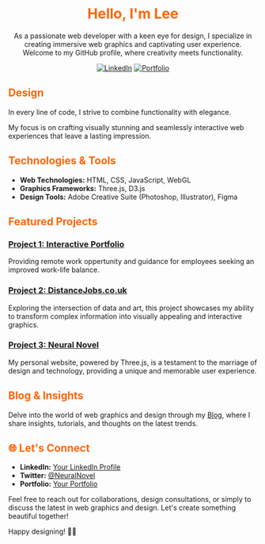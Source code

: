 <div align="center">

# <span style="color: #ff6600;">Hello, I'm Lee</span>

As a passionate web developer with a keen eye for design, I specialize in creating immersive web graphics and captivating user experience.
 Welcome to my GitHub profile, where creativity meets functionality.
 
[![LinkedIn](https://img.shields.io/badge/-LinkedIn-blue?style=flat-square&logo=linkedin&logoColor=white)](link-to-linkedin)
[![Portfolio](https://img.shields.io/badge/-Portfolio-black?style=flat-square&logo=web)](link-to-portfolio)

</div>

## <span style="color: #ff6600;">Design</span>

In every line of code, I strive to combine functionality with elegance. 

My focus is on crafting visually stunning and seamlessly interactive web experiences that leave a lasting impression.

## <span style="color: #ff6600;">Technologies & Tools</span>

- **Web Technologies:** HTML, CSS, JavaScript, WebGL
- **Graphics Frameworks:** Three.js, D3.js
- **Design Tools:** Adobe Creative Suite (Photoshop, Illustrator), Figma

## <span style="color: #ff6600;">Featured Projects</span>

### [Project 1: Interactive Portfolio](https://leejackson.info/)

Providing remote work oppertunity and guidance for employees seeking an improved work-life balance.

### [Project 2: DistanceJobs.co.uk](https://www.distancejobs.co.uk/)

Exploring the intersection of data and art, this project showcases my ability to transform complex information into visually appealing and interactive graphics.

### [Project 3: Neural Novel](https://neuralnovel.com/)


My personal website, powered by Three.js, is a testament to the marriage of design and technology, providing a unique and memorable user experience.

## <span style="color: #ff6600;">Blog & Insights</span>

Delve into the world of web graphics and design through my [Blog](link-to-your-blog), where I share insights, tutorials, and thoughts on the latest trends.

## <span style="color: #ff6600;">🌐 Let's Connect</span>

- **LinkedIn:** [Your LinkedIn Profile](link-to-linkedin)
- **Twitter:** [@NeuralNovel](https://twitter.com/NeuralNovel)
- **Portfolio:** [Your Portfolio](link-to-portfolio)

Feel free to reach out for collaborations, design consultations, or simply to discuss the latest in web graphics and design. Let's create something beautiful together!

Happy designing! 🎨✨
